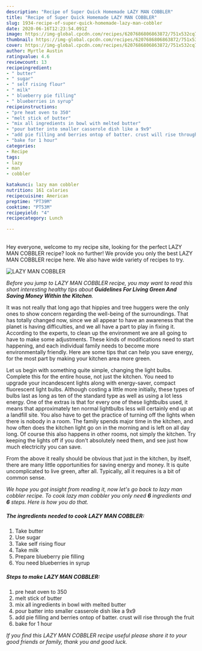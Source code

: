 ```yaml
---
description: "Recipe of Super Quick Homemade LAZY MAN COBBLER"
title: "Recipe of Super Quick Homemade LAZY MAN COBBLER"
slug: 1934-recipe-of-super-quick-homemade-lazy-man-cobbler
date: 2020-06-16T12:23:54.091Z
image: https://img-global.cpcdn.com/recipes/6207686806863872/751x532cq70/lazy-man-cobbler-recipe-main-photo.jpg
thumbnail: https://img-global.cpcdn.com/recipes/6207686806863872/751x532cq70/lazy-man-cobbler-recipe-main-photo.jpg
cover: https://img-global.cpcdn.com/recipes/6207686806863872/751x532cq70/lazy-man-cobbler-recipe-main-photo.jpg
author: Myrtle Austin
ratingvalue: 4.6
reviewcount: 13
recipeingredient:
- " butter"
- " sugar"
- " self rising flour"
- " milk"
- " blueberry pie filling"
- " blueberries in syrup"
recipeinstructions:
- "pre heat oven to 350"
- "melt stick of butter"
- "mix all ingredients in bowl with melted butter"
- "pour batter into smaller casserole dish like a 9x9"
- "add pie filling and berries ontop of batter. crust will rise through the fruit"
- "bake for 1 hour"
categories:
- Recipe
tags:
- lazy
- man
- cobbler

katakunci: lazy man cobbler 
nutrition: 161 calories
recipecuisine: American
preptime: "PT39M"
cooktime: "PT53M"
recipeyield: "4"
recipecategory: Lunch

---
```

<br>
Hey everyone, welcome to my recipe site, looking for the perfect LAZY MAN COBBLER recipe? look no further! We provide you only the best LAZY MAN COBBLER recipe here. We also have wide variety of recipes to try.
<br>


![LAZY MAN COBBLER](https://img-global.cpcdn.com/recipes/6207686806863872/751x532cq70/lazy-man-cobbler-recipe-main-photo.jpg)

<i>Before you jump to LAZY MAN COBBLER recipe, you may want to read this short interesting healthy tips about 
<strong>Guidelines For Living Green And Saving Money Within the Kitchen</strong>.</i>
</br>

It was not really that long ago that hippies and tree huggers were the only ones to show concern regarding the well-being of the surroundings. That has totally changed now, since we all appear to have an awareness that the planet is having difficulties, and we all have a part to play in fixing it. According to the experts, to clean up the environment we are all going to have to make some adjustments. These kinds of modifications need to start happening, and each individual family needs to become more environmentally friendly. Here are some tips that can help you save energy, for the most part by making your kitchen area more green.

Let us begin with something quite simple, changing the light bulbs. Complete this for the entire house, not just the kitchen. You need to upgrade your incandescent lights along with energy-saver, compact fluorescent light bulbs. Although costing a little more initially, these types of bulbs last as long as ten of the standard type as well as using a lot less energy. One of the extras is that for every one of these lightbulbs used, it means that approximately ten normal lightbulbs less will certainly end up at a landfill site. You also have to get the practice of turning off the lights when there is nobody in a room. The family spends major time in the kitchen, and how often does the kitchen light go on in the morning and is left on all day long. Of course this also happens in other rooms, not simply the kitchen. Try keeping the lights off if you don't absolutely need them, and see just how much electricity you can save.

From the above it really should be obvious that just in the kitchen, by itself, there are many little opportunities for saving energy and money. It is quite uncomplicated to live green, after all. Typically, all it requires is a bit of common sense.


<i>We hope you got insight from reading it, now let's go back to lazy man cobbler recipe. To cook lazy man cobbler you only need <strong>6</strong> ingredients and <strong>6</strong> steps. Here is how you do that.
</i>

##### The ingredients needed to cook LAZY MAN COBBLER:

1. Take  butter
1. Use  sugar
1. Take  self rising flour
1. Take  milk
1. Prepare  blueberry pie filling
1. You need  blueberries in syrup


##### Steps to make LAZY MAN COBBLER:

1. pre heat oven to 350
1. melt stick of butter
1. mix all ingredients in bowl with melted butter
1. pour batter into smaller casserole dish like a 9x9
1. add pie filling and berries ontop of batter. crust will rise through the fruit
1. bake for 1 hour


<i>If you find this LAZY MAN COBBLER recipe useful please share it to your good friends or family, thank you and good luck.</i>
